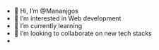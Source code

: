 - 👋 Hi, I’m @Mananjgos
- 👀 I’m interested in Web development
- 🌱 I’m currently learning
- 💞️ I’m looking to collaborate on new tech stacks
-

<!---
Mananjgos/Mananjgos is a ✨ special ✨ repository because its `README.md` (this file) appears on your GitHub profile.
You can click the Preview link to take a look at your changes.
--->

